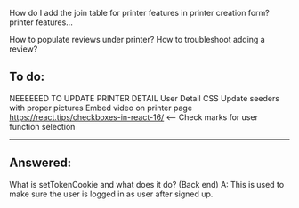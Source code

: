 How do I add the join table for printer features in printer creation form?
printer features...

How to populate reviews under printer?
How to troubleshoot adding a review?

## To do:

NEEEEEED TO UPDATE PRINTER DETAIL
User Detail
CSS
Update seeders with proper pictures
Embed video on printer page
https://react.tips/checkboxes-in-react-16/ <-- Check marks for user function selection

---

## Answered:

What is setTokenCookie and what does it do? (Back end)
A: This is used to make sure the user is logged in as user after signed up.
